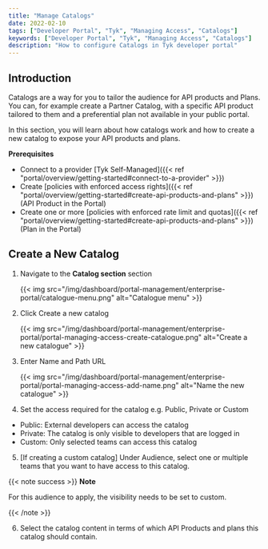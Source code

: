 ```yaml
---
title: "Manage Catalogs"
date: 2022-02-10
tags: ["Developer Portal", "Tyk", "Managing Access", "Catalogs"]
keywords: ["Developer Portal", "Tyk", "Managing Access", "Catalogs"]
description: "How to configure Catalogs in Tyk developer portal"
---
```


## Introduction

Catalogs are a way for you to tailor the audience for API products and Plans. You can, for example create a Partner Catalog, with a specific API product tailored to them and a preferential plan not available in your public portal.

In this section, you will learn about how catalogs work and how to create a new catalog to expose your API products and plans.

**Prerequisites**

- Connect to a provider [Tyk Self-Managed]({{< ref "portal/overview/getting-started#connect-to-a-provider" >}})
- Create [policies with enforced access rights]({{< ref "portal/overview/getting-started#create-api-products-and-plans" >}}) (API Product in the Portal)
- Create one or more [policies with enforced rate limit and quotas]({{< ref "portal/overview/getting-started#create-api-products-and-plans" >}}) (Plan in the Portal)

## Create a New Catalog

1. Navigate to the **Catalog section** section

    {{< img src="/img/dashboard/portal-management/enterprise-portal/catalogue-menu.png" alt="Catalogue menu" >}}

2. Click Create a new catalog

    {{< img src="/img/dashboard/portal-management/enterprise-portal/portal-managing-access-create-catalogue.png" alt="Create a new catalogue" >}}

3. Enter Name and Path URL

    {{< img src="/img/dashboard/portal-management/enterprise-portal/portal-managing-access-add-name.png" alt="Name the new catalogue" >}}

4. Set the access required for the catalog e.g. Public, Private or Custom

  - Public: External developers can access the catalog
  - Private: The catalog is only visible to developers that are logged in
  - Custom: Only selected teams can access this catalog

5.  [If creating a custom catalog] Under Audience, select one or multiple teams that you want to have access to this catalog.

{{< note success >}}
**Note**

For this audience to apply, the visibility needs to be set to custom.

{{< /note >}}

6. Select the catalog content in terms of which API Products and plans this catalog should contain.

